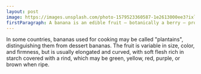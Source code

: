 ```yaml
---
layout: post
image: https://images.unsplash.com/photo-1579523360587-1e2613000ee3?ixlib=rb-1.2.1&ixid=MnwxMjA3fDB8MHxwaG90by1wYWdlfHx8fGVufDB8fHx8&auto=format&fit=crop&w=870&q=80
firstParagraph: A banana is an edible fruit – botanically a berry – produced by several kinds of large herbaceous flowering plants in the genus Musa.
---
```

In some countries, bananas used for cooking may be called "plantains",
distinguishing them from dessert bananas. The fruit is variable in size, color,
and firmness, but is usually elongated and curved, with soft flesh rich in
starch covered with a rind, which may be green, yellow, red, purple, or brown
when ripe.